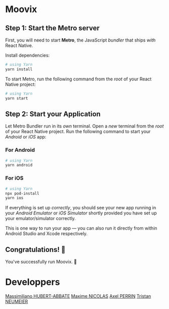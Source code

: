 # Moovix

## Step 1: Start the Metro server

First, you will need to start **Metro**, the JavaScript _bundler_ that ships _with_ React Native.

Install dependencies:

```bash
# using Yarn
yarn install
```

To start Metro, run the following command from the _root_ of your React Native project:

```bash
# using Yarn
yarn start
```

## Step 2: Start your Application

Let Metro Bundler run in its _own_ terminal. Open a _new_ terminal from the _root_ of your React Native project. Run the following command to start your _Android_ or _iOS_ app:

### For Android

```bash
# using Yarn
yarn android
```

### For iOS

```bash
# using Yarn
npx pod-install
yarn ios
```

If everything is set up _correctly_, you should see your new app running in your _Android Emulator_ or _iOS Simulator_ shortly provided you have set up your emulator/simulator correctly.

This is one way to run your app — you can also run it directly from within Android Studio and Xcode respectively.

## Congratulations! :tada:

You've successfully run Moovix. :partying_face:

# Developpers
[Massimiliano HUBERT-ABBATE](https://github.com/Massimiliano-HA)
[Maxime NICOLAS](https://github.com/Maxime-UwU)
[Axel PERRIN](https://github.com/AxelPerrin)
[Tristan NEUMEIER](https://github.com/Archantrax)
